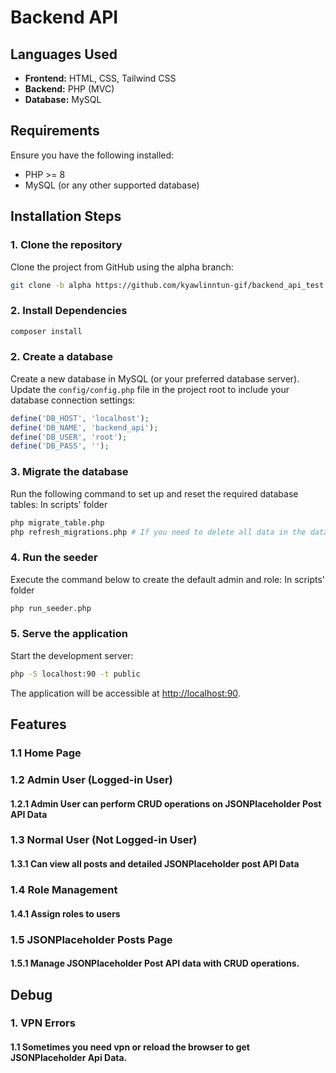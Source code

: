 # Backend API

## Languages Used
- **Frontend:** HTML, CSS, Tailwind CSS
- **Backend:** PHP (MVC)
- **Database:** MySQL

## Requirements
Ensure you have the following installed:
- PHP >= 8
- MySQL (or any other supported database)

## Installation Steps

### 1. Clone the repository
Clone the project from GitHub using the alpha branch:
```sh
git clone -b alpha https://github.com/kyawlinntun-gif/backend_api_test.git
```

### 2. Install Dependencies
```sh
composer install
```

### 2. Create a database
Create a new database in MySQL (or your preferred database server).  
Update the `config/config.php` file in the project root to include your database connection settings:
```php
define('DB_HOST', 'localhost');
define('DB_NAME', 'backend_api');
define('DB_USER', 'root');
define('DB_PASS', '');
```

### 3. Migrate the database
Run the following command to set up and reset the required database tables:
In scripts' folder
```sh
php migrate_table.php
php refresh_migrations.php # If you need to delete all data in the database.
```

### 4. Run the seeder
Execute the command below to create the default admin and role:
In scripts' folder
```sh
php run_seeder.php
```

### 5. Serve the application
Start the development server:
```sh
php -S localhost:90 -t public
```
The application will be accessible at [http://localhost:90](http://localhost:90).

## Features

### 1.1 Home Page

### 1.2 Admin User (Logged-in User)
#### 1.2.1 Admin User can perform CRUD operations on JSONPlaceholder Post API Data

### 1.3 Normal User (Not Logged-in User)
#### 1.3.1 Can view all posts and detailed JSONPlaceholder post API Data

### 1.4 Role Management
#### 1.4.1 Assign roles to users

### 1.5 JSONPlaceholder Posts Page 
#### 1.5.1 Manage JSONPlaceholder Post API data with CRUD operations.

## Debug
### 1. VPN Errors
#### 1.1 Sometimes you need vpn or reload the browser to get JSONPlaceholder Api Data.
